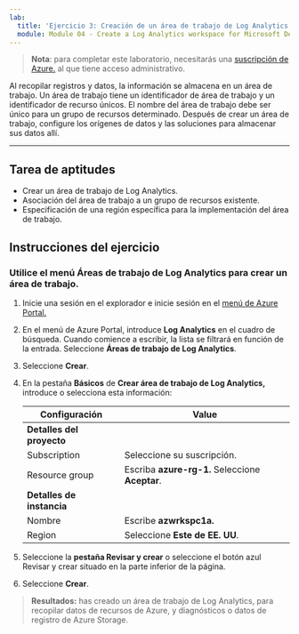 ```yaml
---
lab:
  title: 'Ejercicio 3: Creación de un área de trabajo de Log Analytics para Microsoft Defender for Cloud'
  module: Module 04 - Create a Log Analytics workspace for Microsoft Defender for Cloud
---
```



>**Nota**: para completar este laboratorio, necesitarás una [suscripción de Azure.](https://azure.microsoft.com/en-us/free/?azure-portal=true) al que tiene acceso administrativo. 


Al recopilar registros y datos, la información se almacena en un área de trabajo. Un área de trabajo tiene un identificador de área de trabajo y un identificador de recurso únicos. El nombre del área de trabajo debe ser único para un grupo de recursos determinado. Después de crear un área de trabajo, configure los orígenes de datos y las soluciones para almacenar sus datos allí. 

---

## Tarea de aptitudes

- Crear un área de trabajo de Log Analytics.
- Asociación del área de trabajo a un grupo de recursos existente.
- Especificación de una región específica para la implementación del área de trabajo.

## Instrucciones del ejercicio 

### Utilice el menú Áreas de trabajo de Log Analytics para crear un área de trabajo.

1. Inicie una sesión en el explorador e inicie sesión en el [menú de Azure Portal.](https://portal.azure.com/)
   
2. En el menú de Azure Portal, introduce **Log Analytics** en el cuadro de búsqueda. Cuando comience a escribir, la lista se filtrará en función de la entrada. Seleccione **Áreas de trabajo de Log Analytics**.

4. Seleccione **Crear**.

5. En la pestaña **Básicos** de **Crear área de trabajo de Log Analytics,** introduce o selecciona esta información:
   
   |Configuración|Value|
   |---|---|
   |**Detalles del proyecto**|
   |Subscription|Seleccione su suscripción.|
   |Resource group|Escriba **azure-rg-1.** Seleccione **Aceptar**.|
   |**Detalles de instancia**|
   |Nombre|Escribe **azwrkspc1a.**|
   |Region|Seleccione **Este de EE. UU**.|

6. Seleccione la **pestaña Revisar y crear** o seleccione el botón azul Revisar y crear situado en la parte inferior de la página.
  
8. Seleccione **Crear**.

> **Resultados:** has creado un área de trabajo de Log Analytics, para recopilar datos de recursos de Azure, y diagnósticos o datos de registro de Azure Storage.
